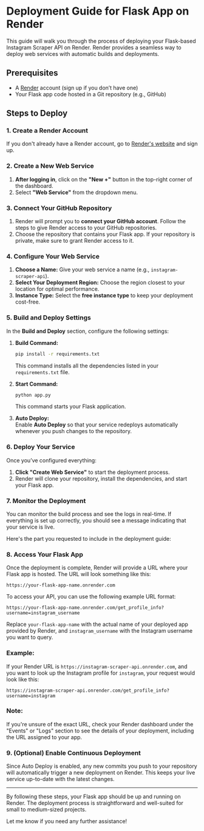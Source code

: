 # Deployment Guide for Flask App on Render

This guide will walk you through the process of deploying your Flask-based Instagram Scraper API on Render. Render provides a seamless way to deploy web services with automatic builds and deployments.

## Prerequisites

- A [Render](https://render.com/) account (sign up if you don’t have one)
- Your Flask app code hosted in a Git repository (e.g., GitHub)

## Steps to Deploy

### 1. Create a Render Account

If you don't already have a Render account, go to [Render's website](https://render.com/) and sign up.

### 2. Create a New Web Service

1. **After logging in**, click on the **"New +"** button in the top-right corner of the dashboard.
2. Select **"Web Service"** from the dropdown menu.

### 3. Connect Your GitHub Repository

1. Render will prompt you to **connect your GitHub account**. Follow the steps to give Render access to your GitHub repositories.
2. Choose the repository that contains your Flask app. If your repository is private, make sure to grant Render access to it.

### 4. Configure Your Web Service

1. **Choose a Name:** Give your web service a name (e.g., `instagram-scraper-api`).
2. **Select Your Deployment Region:** Choose the region closest to your location for optimal performance.
3. **Instance Type:** Select the **free instance type** to keep your deployment cost-free.

### 5. Build and Deploy Settings

In the **Build and Deploy** section, configure the following settings:

1. **Build Command:**

    ```bash
    pip install -r requirements.txt
    ```

    This command installs all the dependencies listed in your `requirements.txt` file.

2. **Start Command:**

    ```bash
    python app.py
    ```

    This command starts your Flask application.

3. **Auto Deploy:**  
   Enable **Auto Deploy** so that your service redeploys automatically whenever you push changes to the repository.

### 6. Deploy Your Service

Once you’ve configured everything:

1. **Click "Create Web Service"** to start the deployment process.
2. Render will clone your repository, install the dependencies, and start your Flask app.

### 7. Monitor the Deployment

You can monitor the build process and see the logs in real-time. If everything is set up correctly, you should see a message indicating that your service is live.

Here's the part you requested to include in the deployment guide:

### 8. Access Your Flask App

Once the deployment is complete, Render will provide a URL where your Flask app is hosted. The URL will look something like this:

```
https://your-flask-app-name.onrender.com
```

To access your API, you can use the following example URL format:

```
https://your-flask-app-name.onrender.com/get_profile_info?username=instagram_username
```

Replace `your-flask-app-name` with the actual name of your deployed app provided by Render, and `instagram_username` with the Instagram username you want to query.

### Example:

If your Render URL is `https://instagram-scraper-api.onrender.com`, and you want to look up the Instagram profile for `instagram`, your request would look like this:

```
https://instagram-scraper-api.onrender.com/get_profile_info?username=instagram
```

### Note:
If you're unsure of the exact URL, check your Render dashboard under the "Events" or "Logs" section to see the details of your deployment, including the URL assigned to your app.


### 9. (Optional) Enable Continuous Deployment

Since Auto Deploy is enabled, any new commits you push to your repository will automatically trigger a new deployment on Render. This keeps your live service up-to-date with the latest changes.

---

By following these steps, your Flask app should be up and running on Render. The deployment process is straightforward and well-suited for small to medium-sized projects.

Let me know if you need any further assistance!
